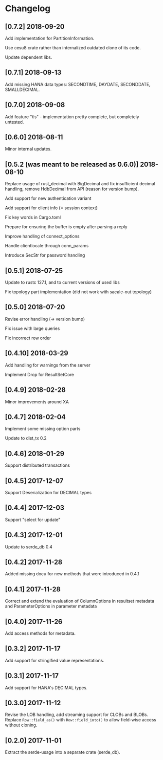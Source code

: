 # Changelog

## [0.7.2]  2018-09-20

Add implementation for PartitionInformation.

Use cesu8 crate rather than internalized outdated clone of its code.

Update dependent libs.

## [0.7.1]  2018-09-13

Add missing HANA data types: SECONDTIME, DAYDATE, SECONDDATE, SMALLDECIMAL.

## [0.7.0]  2018-09-08

Add feature "tls" - implementation pretty complete, but completely untested.

## [0.6.0]  2018-08-11

Minor internal updates.

## [0.5.2 (was meant to be released as 0.6.0)]  2018-08-10

Replace usage of rust_decimal with BigDecimal and fix insufficient decimal handling,
remove HdbDecimal from API (reason for version bump).

Add support for new authentication variant

Add support for client info (= session context)

Fix key words in Cargo.toml

Prepare for ensuring the buffer is empty after parsing a reply

Improve handling of connect_options

Handle clientlocale through conn_params

Introduce SecStr for password handling

## [0.5.1] 2018-07-25

Update to rustc 127.1, and to current versions of used libs

Fix topology part implementation (did not work with sacale-out topology)

## [0.5.0] 2018-07-20

Revise error handling (-> version bump)

Fix issue with large queries

Fix incorrect row order

## [0.4.10] 2018-03-29

Add handling for warnings from the server

Implement Drop for ResultSetCore

## [0.4.9] 2018-02-28

Minor improvements around XA

## [0.4.7] 2018-02-04

Implement some missing option parts

Update to dist_tx 0.2

## [0.4.6] 2018-01-29

Support distributed transactions

## [0.4.5] 2017-12-07

Support  Deserialization for DECIMAL types

## [0.4.4] 2017-12-03

Support "select for update"

## [0.4.3] 2017-12-01

Update to serde_db 0.4

## [0.4.2] 2017-11-28

Added missing docu for new methods that were introduced in 0.4.1

## [0.4.1] 2017-11-28

Correct and extend the evaluation of ColumnOptions in resultset metadata and
ParameterOptions in parameter metadata

## [0.4.0] 2017-11-26

Add access methods for metadata.

## [0.3.2] 2017-11-17

Add support for stringified value representations.

## [0.3.1] 2017-11-17

Add support for HANA's DECIMAL types.

## [0.3.0] 2017-11-12

Revise the LOB handling, add streaming support for CLOBs and BLOBs.
Replace `Row::field_as()` with `Row::field_into()` to allow field-wise access without cloning.

## [0.2.0] 2017-11-01

Extract the serde-usage into a separate crate (serde_db).
